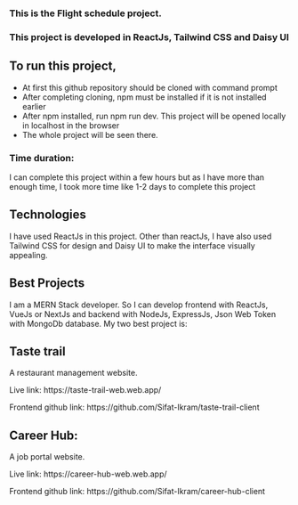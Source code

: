 <h3>This is the Flight schedule project.</h3>

<h3>This project is developed in ReactJs, Tailwind CSS and Daisy UI</h3>

<h2>To run this project,</h2>
<ul>
  <li>At first this github repository should be cloned with command prompt</li>
  <li>After completing cloning, npm must be installed if it is not installed earlier</li>
  <li>After npm installed, run npm run dev. This project will be opened locally in localhost in the browser</li>
  <li>The whole project will be seen there.</li>
</ul>

<span>
<h3>Time duration:</h3><p>I can complete this project within a few hours but as I have more than enough time, I took more time like 1-2 days to complete this project</p>
</span>

<h2>Technologies</h2>
<p>I have used ReactJs in this project. Other than reactJs, I have also used Tailwind CSS for design and Daisy UI to make the interface visually appealing.</p>

<h2>Best Projects</h2>
I am a MERN Stack developer. So I can develop frontend with ReactJs, VueJs or NextJs and backend with NodeJs, ExpressJs, Json Web Token with MongoDb database.
My two best project is:

<h2>Taste trail</h2>
<p>A restaurant management website.</p>
<p>Live link: https://taste-trail-web.web.app/</p>
<p>Frontend github link: https://github.com/Sifat-Ikram/taste-trail-client</p>

<h2>Career Hub:</h2>
<p>A job portal website.</p>
<p>Live link: https://career-hub-web.web.app/</p>
<p>Frontend github link: https://github.com/Sifat-Ikram/career-hub-client</p>
